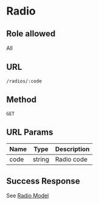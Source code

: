 # Radio

## Role allowed
All

## URL
`/radios/:code`

## Method
`GET`

## URL Params
| Name | Type | Description |
| --- | --- | --- |
| code | string | Radio code |

## Success Response
See [Radio Model](../../response/radios.md)